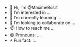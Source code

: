 - 👋 Hi, I’m @MaximeBssrt
- 👀 I’m interested in ...
- 🌱 I’m currently learning ...
- 💞️ I’m looking to collaborate on ...
- 📫 How to reach me ...
- 😄 Pronouns: ...
- ⚡ Fun fact: ...

<!---
MaximeBssrt/MaximeBssrt is a ✨ special ✨ repository because its `README.md` (this file) appears on your GitHub profile.
You can click the Preview link to take a look at your changes.
--->
